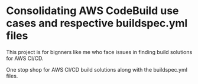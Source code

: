 # Consolidating AWS CodeBuild use cases and respective buildspec.yml files

This project is for bignners like me who face issues in finding build solutions for AWS CI/CD.

One stop shop for AWS CI/CD build solutions along with the buildspec.yml files.


